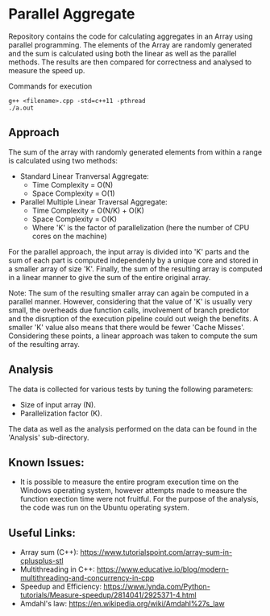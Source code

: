 # Parallel Aggregate
Repository contains the code for calculating aggregates in an Array using parallel programming. The elements of the Array are randomly generated and the sum is calculated using both the linear as well as the parallel methods. The results are then compared for correctness and analysed to measure the speed up. <br />

Commands for execution
```
g++ <filename>.cpp -std=c++11 -pthread
./a.out
```

## Approach
The sum of the array with randomly generated elements from within a range is calculated using two methods:

- Standard Linear Tranversal Aggregate:
  - Time Complexity = O(N)
  - Space Complexity = O(1)
- Parallel Multiple Linear Traversal Aggregate:
  - Time Complexity = O(N/K) + O(K)
  - Space Complexity = O(K)
  - Where 'K' is the factor of parallelization (here the number of CPU cores on the machine)

For the parallel approach, the input array is divided into 'K' parts and the sum of each part is computed independenly by a unique core and stored in a smaller array of size 'K'. Finally, the sum of the resulting array is computed in a linear manner to give the sum of the entire original array.

Note: The sum of the resulting smaller array can again be computed in a parallel manner. However, considering that the value of 'K' is usually very small, the overheads due function calls, involvement of branch predictor and the disruption of the execution pipeline could out weigh the benefits. A smaller 'K' value also means that there would be fewer 'Cache Misses'. Considering these points, a linear approach was taken to compute the sum of the resulting array.

## Analysis
The data is collected for various tests by tuning the following parameters:
- Size of input array (N).
- Parallelization factor (K).

The data as well as the analysis performed on the data can be found in the 'Analysis' sub-directory.

## Known Issues:
- It is possible to measure the entire program execution time on the Windows operating system, however attempts made to measure the function exection time were not fruitful. For the purpose of the analysis, the code was run on the Ubuntu operating system.

## Useful Links:
- Array sum (C++): https://www.tutorialspoint.com/array-sum-in-cplusplus-stl
- Multithreading in C++: https://www.educative.io/blog/modern-multithreading-and-concurrency-in-cpp
- Speedup and Efficiency: https://www.lynda.com/Python-tutorials/Measure-speedup/2814041/2925371-4.html
- Amdahl's law: https://en.wikipedia.org/wiki/Amdahl%27s_law